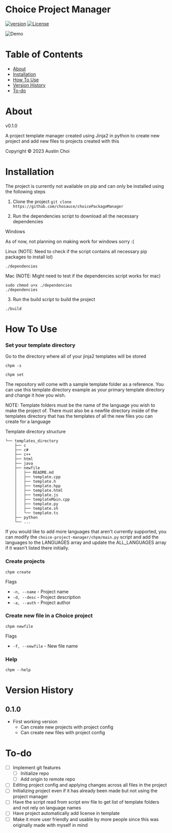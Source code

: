 # Choice Project Manager

[![version](https://img.shields.io/badge/version-0.1.0-blue.svg)](https://github.com/choisauce/choice-project-manager)
[![License](https://img.shields.io/badge/License-GPL3.0-red.svg)](https://github.com/choisauce/choice-project-manager/blob/main/LICENSE)

![Demo](./readme_assets/chpm.gif)

# Table of Contents
* [About](#about)
* [Installation](#installation)
* [How To Use](#how-to-use)
* [Version History](#version-history)
* [To-do](#to-do)

# About
v0.1.0

A project template manager created using Jinja2 in python to create new project and add new files to projects created with this

Copyright &copy; 2023 Austin Choi

# Installation
The project is currently not available on pip and can only be installed using the following steps

1. Clone the project 
`git clone https://github.com/chosauce/choicePackageManager`

2. Run the dependencies script to download all the necessary dependencies

Windows

As of now, not planning on making work for windows sorry :(

Linux (NOTE: Need to check if the script contains all necessary pip packages to install lol)

```
./dependencies
```

Mac (NOTE: Might need to test if the dependencies script works for mac)

```
sudo chmod u+x ./dependencies
./dependencies
```

3. Run the build script to build the project

```
./build
```

# How To Use

### Set your template directory
Go to the directory where all of your jinja2 templates will be stored

```
chpm -s
```

```
chpm set
```

The repository will come with a sample template folder as a reference. You can use this template directory example as your primary template directory and change it how you wish.

NOTE: Template folders must be the name of the language you wish to make the project of. There must also be a newfile directory inside of the templates directory that has the templates of all the new files you can create for a language

Template directory structure
```
└── templates_directory
    ├── c
    ├── c#
    ├── c++
    ├── html
    ├── java
    ├── newfile
    │   ├── README.md
    │   ├── template.cpp
    │   ├── template.h
    │   ├── template.hpp
    │   ├── template.html
    │   ├── template.js
    │   ├── templateMain.cpp
    │   ├── template.py
    │   ├── template.sh
    │   └── template.ts
    ├── python
    └── ...
```

If you would like to add more languages that aren't currently supported, you can modify the `choice-project-manager/chpm/main.py` script and add the languages to the LANGUAGES array and update the ALL_LANGUAGES array if it wasn't listed there initially.

### Create projects

```
chpm create
```

Flags
- `-n, --name` - Project name
- `-d, --desc` - Project description
- `-a, --auth` - Project author

### Create new file in a Choice project

```
chpm newfile
```

Flags
- `-f, --newfile` - New file name


### Help

```
chpm --help
```

# Version History

## 0.1.0
- First working version
    - Can create new projects with project config
    - Can create new files with project config

# To-do

- [ ] Implement git features
    - [ ] Initialize repo
    - [ ] Add origin to remote repo
- [ ] Editing project config and applying changes across all files in the project
- [ ] Initializing project even if it has already been made but not using the project manager
- [ ] Have the script read from script env file to get list of template folders and not rely on language names
- [ ] Have project automatically add license in template
- [ ] Make it more user friendly and usable by more people since this was originally made with myself in mind

